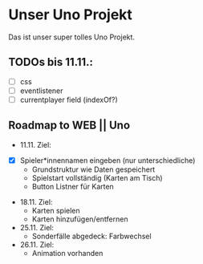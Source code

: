 # Unser Uno Projekt

Das ist unser super tolles Uno Projekt.

## TODOs bis 11.11.:
- [ ] css
- [ ] eventlistener
- [ ] currentplayer field (indexOf?)

## Roadmap to WEB || Uno
 - 11.11. Ziel:
 - [x] Spieler*innennamen eingeben (nur unterschiedliche)
    + Grundstruktur wie Daten gespeichert
    + Spielstart vollständig (Karten am Tisch)
    + Button Listner für Karten
- 18.11. Ziel:
    + Karten spielen
    + Karten hinzufügen/entfernen
- 25.11. Ziel:
    + Sonderfälle abgedeck: Farbwechsel
 - 26.11. Ziel:
    + Animation vorhanden   
